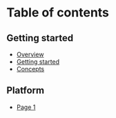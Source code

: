 # Table of contents

## Getting started

* [Overview](README.md)
* [Getting started](getting-started/getting-started.md)
* [Concepts](getting-started/concepts.md)

## Platform

* [Page 1](platform/page-1.md)
